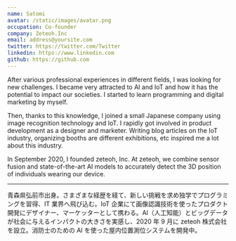 ```yaml
---
name: Satomi
avatar: /static/images/avatar.png
occupation: Co-founder
company: Zeteoh.Inc
email: address@yoursite.com
twitter: https://twitter.com/Twitter
linkedin: https://www.linkedin.com
github: https://github.com
---
```


After various professional experiences in different fields, I was looking for new challenges. I became very attracted to AI and IoT and how it has the potential to impact our societies. I started to learn programming and digital marketing by myself.

Then, thanks to this knowledge, I joined a small Japanese company using image recognition technology and IoT. I rapidly got involved in product development as a designer and marketer. Writing blog articles on the IoT industry, organizing booths are different exhibitions, etc inspired me a lot about this industry.

In September 2020, I founded zeteoh, Inc. At zeteoh, we combine sensor fusion and state-of-the-art AI models to accurately detect the 3D position of individuals wearing our device.

---

青森県弘前市出身。さまざまな経歴を経て、新しい挑戦を求め独学でプログラミングを習得、IT 業界へ飛び込む。IoT 企業にて画像認識技術を使ったプロダクト開発にデザイナー、マーケッターとして携わる。AI（人工知能）とビッグデータが社会に与えるインパクトの大きさを実感し、2020 年 9 月に zeteoh 株式会社を設立。消防士のための AI を使った屋内位置測位システムを開発中。
